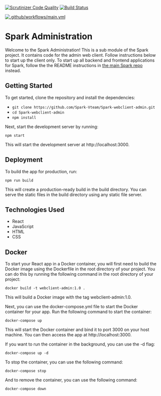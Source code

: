 [![Scrutinizer Code Quality](https://scrutinizer-ci.com/g/Spark-Vteam/Spark-webclient-admin/badges/quality-score.png?b=main)](https://scrutinizer-ci.com/g/Spark-Vteam/Spark-webclient-admin/?branch=main) [![Build Status](https://scrutinizer-ci.com/g/Spark-Vteam/Spark-webclient-admin/badges/build.png?b=main)](https://scrutinizer-ci.com/g/Spark-Vteam/Spark-webclient-admin/build-status/main)

[![.github/workflows/main.yml](https://github.com/Spark-Vteam/Spark-webclient-admin/actions/workflows/main.yml/badge.svg)](https://github.com/Spark-Vteam/Spark-webclient-admin/actions/workflows/main.yml)

# Spark Administration

Welcome to the Spark Administration! This is a sub module of the Spark project. It contains code for the admin web client. Follow instructions below to start up the client only. To start up all backend and frontend applications for Spark, follow the the README instructions in [the main Spark repo](https://github.com/Spark-Vteam/Spark-Project) instead.

## Getting Started

To get started, clone the repository and install the dependencies:

- `git clone https://github.com/Spark-Vteam/Spark-webclient-admin.git`  
- `cd Spark-webclient-admin`  
- `npm install` 


Next, start the development server by running:

`npm start`

This will start the development server at http://localhost:3000.

## Deployment

To build the app for production, run:

`npm run build`

This will create a production-ready build in the build directory. You can serve the static files in the build directory using any static file server.

## Technologies Used
- React
- JavaScript
- HTML
- CSS

## Docker

To start your React app in a Docker container, you will first need to build the Docker image using the Dockerfile in the root directory of your project. You can do this by running the following command in the root directory of your project:

`docker build -t webclient-admin:1.0 .`

This will build a Docker image with the tag webclient-admin:1.0.

Next, you can use the docker-compose.yml file to start the Docker container for your app. Run the following command to start the container:

`docker-compose up`

This will start the Docker container and bind it to port 3000 on your host machine. You can then access the app at http://localhost:3000.

If you want to run the container in the background, you can use the -d flag:

`docker-compose up -d`

To stop the container, you can use the following command:

`docker-compose stop`

And to remove the container, you can use the following command:

`docker-compose down`
